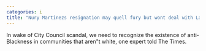 ```yaml
---
categories: i
title: "Nury Martinezs resignation may quell fury but wont deal with Latino antiBlackness experts say"
---
```

In wake of City Council scandal, we need to recognize the  existence of anti-Blackness in communities that aren"t white, one expert told The Times.